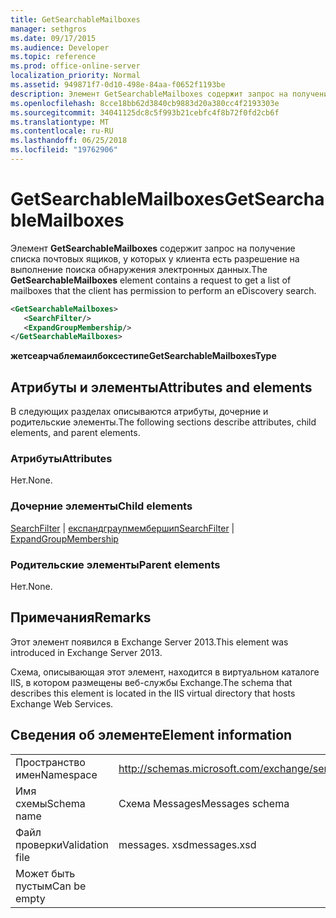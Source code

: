 ```yaml
---
title: GetSearchableMailboxes
manager: sethgros
ms.date: 09/17/2015
ms.audience: Developer
ms.topic: reference
ms.prod: office-online-server
localization_priority: Normal
ms.assetid: 949871f7-0d10-498e-84aa-f0652f1193be
description: Элемент GetSearchableMailboxes содержит запрос на получение списка почтовых ящиков, у которых у клиента есть разрешение на выполнение поиска обнаружения электронных данных.
ms.openlocfilehash: 8cce18bb62d3840cb9883d20a380cc4f2193303e
ms.sourcegitcommit: 34041125dc8c5f993b21cebfc4f8b72f0fd2cb6f
ms.translationtype: MT
ms.contentlocale: ru-RU
ms.lasthandoff: 06/25/2018
ms.locfileid: "19762906"
---
```

# <a name="getsearchablemailboxes"></a><span data-ttu-id="f4b08-103">GetSearchableMailboxes</span><span class="sxs-lookup"><span data-stu-id="f4b08-103">GetSearchableMailboxes</span></span>

<span data-ttu-id="f4b08-104">Элемент **GetSearchableMailboxes** содержит запрос на получение списка почтовых ящиков, у которых у клиента есть разрешение на выполнение поиска обнаружения электронных данных.</span><span class="sxs-lookup"><span data-stu-id="f4b08-104">The **GetSearchableMailboxes** element contains a request to get a list of mailboxes that the client has permission to perform an eDiscovery search.</span></span> 
  
```XML
<GetSearchableMailboxes>
   <SearchFilter/>
   <ExpandGroupMembership/>
</GetSearchableMailboxes>
```

 <span data-ttu-id="f4b08-105">**жетсеарчаблемаилбоксестипе**</span><span class="sxs-lookup"><span data-stu-id="f4b08-105">**GetSearchableMailboxesType**</span></span>
## <a name="attributes-and-elements"></a><span data-ttu-id="f4b08-106">Атрибуты и элементы</span><span class="sxs-lookup"><span data-stu-id="f4b08-106">Attributes and elements</span></span>

<span data-ttu-id="f4b08-107">В следующих разделах описываются атрибуты, дочерние и родительские элементы.</span><span class="sxs-lookup"><span data-stu-id="f4b08-107">The following sections describe attributes, child elements, and parent elements.</span></span>
  
### <a name="attributes"></a><span data-ttu-id="f4b08-108">Атрибуты</span><span class="sxs-lookup"><span data-stu-id="f4b08-108">Attributes</span></span>

<span data-ttu-id="f4b08-109">Нет.</span><span class="sxs-lookup"><span data-stu-id="f4b08-109">None.</span></span>
  
### <a name="child-elements"></a><span data-ttu-id="f4b08-110">Дочерние элементы</span><span class="sxs-lookup"><span data-stu-id="f4b08-110">Child elements</span></span>

<span data-ttu-id="f4b08-111">[SearchFilter](searchfilter.md) | [експандграупмембершип](expandgroupmembership.md)</span><span class="sxs-lookup"><span data-stu-id="f4b08-111">[SearchFilter](searchfilter.md) | [ExpandGroupMembership](expandgroupmembership.md)</span></span>
  
### <a name="parent-elements"></a><span data-ttu-id="f4b08-112">Родительские элементы</span><span class="sxs-lookup"><span data-stu-id="f4b08-112">Parent elements</span></span>

<span data-ttu-id="f4b08-113">Нет.</span><span class="sxs-lookup"><span data-stu-id="f4b08-113">None.</span></span>
  
## <a name="remarks"></a><span data-ttu-id="f4b08-114">Примечания</span><span class="sxs-lookup"><span data-stu-id="f4b08-114">Remarks</span></span>

<span data-ttu-id="f4b08-115">Этот элемент появился в Exchange Server 2013.</span><span class="sxs-lookup"><span data-stu-id="f4b08-115">This element was introduced in Exchange Server 2013.</span></span>
  
<span data-ttu-id="f4b08-116">Схема, описывающая этот элемент, находится в виртуальном каталоге IIS, в котором размещены веб-службы Exchange.</span><span class="sxs-lookup"><span data-stu-id="f4b08-116">The schema that describes this element is located in the IIS virtual directory that hosts Exchange Web Services.</span></span>
  
## <a name="element-information"></a><span data-ttu-id="f4b08-117">Сведения об элементе</span><span class="sxs-lookup"><span data-stu-id="f4b08-117">Element information</span></span>

|||
|:-----|:-----|
|<span data-ttu-id="f4b08-118">Пространство имен</span><span class="sxs-lookup"><span data-stu-id="f4b08-118">Namespace</span></span>  <br/> |http://schemas.microsoft.com/exchange/services/2006/messages  <br/> |
|<span data-ttu-id="f4b08-119">Имя схемы</span><span class="sxs-lookup"><span data-stu-id="f4b08-119">Schema name</span></span>  <br/> |<span data-ttu-id="f4b08-120">Схема Messages</span><span class="sxs-lookup"><span data-stu-id="f4b08-120">Messages schema</span></span>  <br/> |
|<span data-ttu-id="f4b08-121">Файл проверки</span><span class="sxs-lookup"><span data-stu-id="f4b08-121">Validation file</span></span>  <br/> |<span data-ttu-id="f4b08-122">messages. xsd</span><span class="sxs-lookup"><span data-stu-id="f4b08-122">messages.xsd</span></span>  <br/> |
|<span data-ttu-id="f4b08-123">Может быть пустым</span><span class="sxs-lookup"><span data-stu-id="f4b08-123">Can be empty</span></span>  <br/> ||
   

